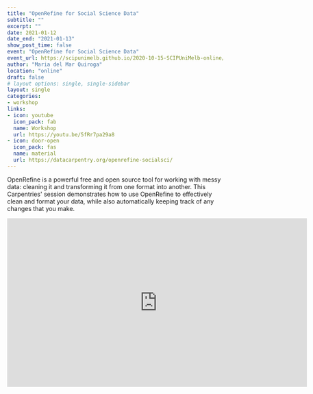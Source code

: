 ```yaml
---
title: "OpenRefine for Social Science Data"
subtitle: ""
excerpt: ""
date: 2021-01-12
date_end: "2021-01-13"
show_post_time: false
event: "OpenRefine for Social Science Data"
event_url: https://scipunimelb.github.io/2020-10-15-SCIPUniMelb-online/
author: "Maria del Mar Quiroga"
location: "online"
draft: false
# layout options: single, single-sidebar
layout: single
categories:
- workshop
links:
- icon: youtube
  icon_pack: fab
  name: Workshop
  url: https://youtu.be/5fRr7pa29a8
- icon: door-open
  icon_pack: fas
  name: material
  url: https://datacarpentry.org/openrefine-socialsci/
---
```


OpenRefine is a powerful free and open source tool for working with messy data: cleaning it and transforming it from one format into another. This Carpentries' session demonstrates how to use OpenRefine to effectively clean and format your data, while also automatically keeping track of any changes that you make.

<iframe src="https://www.youtube.com/embed/5fRr7pa29a8?rel=0&amp;modestbranding=1" width="700" height="394" title="YouTube video player" frameborder="0" allow="accelerometer; autoplay; clipboard-write; encrypted-media; gyroscope; picture-in-picture" allowfullscreen></iframe>
